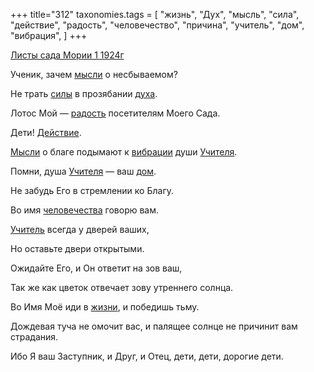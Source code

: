 +++
title="312"
taxonomies.tags = [
 "жизнь",
 "Дух",
 "мысль",
 "сила",
 "действие",
 "радость",
 "человечество",
 "причина",
 "учитель",
 "дом",
 "вибрация",
]
+++

[Листы сада Мории 1 1924г](/agni/1924)

Ученик, зачем [мысли](/tags/мысль) о несбываемом?   

Не трать [силы](/tags/сила) в прозябании [духа](/tags/Дух).   

Лотос Мой — [радость](/tags/радость) посетителям Моего Сада.   

Дети! [Действие](/tags/действие).   

[Мысли](/tags/мысль) о благе подымают к [вибрации](/tags/вибрация) души [Учителя](/tags/учитель).   

Помни, душа [Учителя](/tags/учитель) — ваш [дом](/tags/дом).   

Не забудь Его в стремлении ко Благу.   

Во имя [человечества](/tags/человечество) говорю вам.   

[Учитель](/tags/учитель) всегда у дверей ваших,   

Но оставьте двери открытыми.   

Ожидайте Его, и Он ответит на зов ваш,   

Так же как цветок отвечает зову утреннего солнца.   

Во Имя Моё иди в [жизни](/tags/жизнь), и победишь тьму.   

Дождевая туча не омочит вас, и палящее солнце не причинит вам страдания.   

Ибо Я ваш Заступник, и Друг, и Отец, дети, дети, дорогие дети.   

